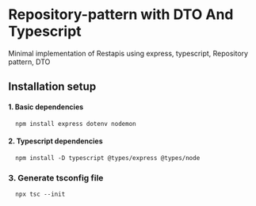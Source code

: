
# Repository-pattern with DTO And Typescript
Minimal implementation of Restapis using express, typescript, Repository pattern, DTO

## Installation setup

#### 1. Basic dependencies
```
  npm install express dotenv nodemon
```

#### 2. Typescript dependencies
```
  npm install -D typescript @types/express @types/node
```

### 3. Generate tsconfig file
```
  npx tsc --init
```